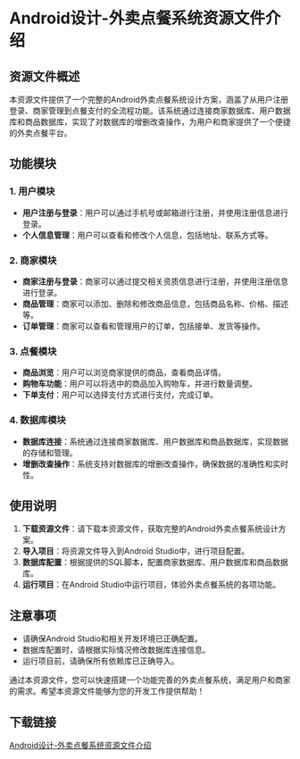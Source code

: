 # Android设计-外卖点餐系统资源文件介绍

## 资源文件概述

本资源文件提供了一个完整的Android外卖点餐系统设计方案，涵盖了从用户注册登录、商家管理到点餐支付的全流程功能。该系统通过连接商家数据库、用户数据库和商品数据库，实现了对数据库的增删改查操作，为用户和商家提供了一个便捷的外卖点餐平台。

## 功能模块

### 1. 用户模块
- **用户注册与登录**：用户可以通过手机号或邮箱进行注册，并使用注册信息进行登录。
- **个人信息管理**：用户可以查看和修改个人信息，包括地址、联系方式等。

### 2. 商家模块
- **商家注册与登录**：商家可以通过提交相关资质信息进行注册，并使用注册信息进行登录。
- **商品管理**：商家可以添加、删除和修改商品信息，包括商品名称、价格、描述等。
- **订单管理**：商家可以查看和管理用户的订单，包括接单、发货等操作。

### 3. 点餐模块
- **商品浏览**：用户可以浏览商家提供的商品，查看商品详情。
- **购物车功能**：用户可以将选中的商品加入购物车，并进行数量调整。
- **下单支付**：用户可以选择支付方式进行支付，完成订单。

### 4. 数据库模块
- **数据库连接**：系统通过连接商家数据库、用户数据库和商品数据库，实现数据的存储和管理。
- **增删改查操作**：系统支持对数据库的增删改查操作，确保数据的准确性和实时性。

## 使用说明

1. **下载资源文件**：请下载本资源文件，获取完整的Android外卖点餐系统设计方案。
2. **导入项目**：将资源文件导入到Android Studio中，进行项目配置。
3. **数据库配置**：根据提供的SQL脚本，配置商家数据库、用户数据库和商品数据库。
4. **运行项目**：在Android Studio中运行项目，体验外卖点餐系统的各项功能。

## 注意事项

- 请确保Android Studio和相关开发环境已正确配置。
- 数据库配置时，请根据实际情况修改数据库连接信息。
- 运行项目前，请确保所有依赖库已正确导入。

通过本资源文件，您可以快速搭建一个功能完善的外卖点餐系统，满足用户和商家的需求。希望本资源文件能够为您的开发工作提供帮助！

## 下载链接

[Android设计-外卖点餐系统资源文件介绍](https://pan.quark.cn/s/f77ff7affd57)